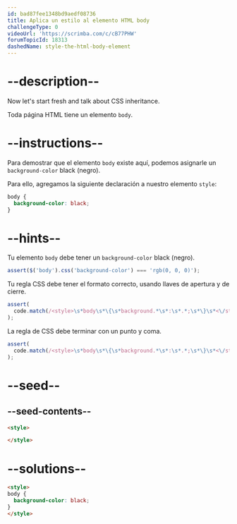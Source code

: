 ```yaml
---
id: bad87fee1348bd9aedf08736
title: Aplica un estilo al elemento HTML body
challengeType: 0
videoUrl: 'https://scrimba.com/c/cB77PHW'
forumTopicId: 18313
dashedName: style-the-html-body-element
---
```


# --description--

Now let's start fresh and talk about CSS inheritance.

Toda página HTML tiene un elemento `body`.

# --instructions--

Para demostrar que el elemento `body` existe aquí, podemos asignarle un `background-color` black (negro).

Para ello, agregamos la siguiente declaración a nuestro elemento `style`:

```css
body {
  background-color: black;
}
```

# --hints--

Tu elemento `body` debe tener un `background-color` black (negro).

```js
assert($('body').css('background-color') === 'rgb(0, 0, 0)');
```

Tu regla CSS debe tener el formato correcto, usando llaves de apertura y de cierre.

```js
assert(
  code.match(/<style>\s*body\s*\{\s*background.*\s*:\s*.*;\s*\}\s*<\/style>/i)
);
```

La regla de CSS debe terminar con un punto y coma.

```js
assert(
  code.match(/<style>\s*body\s*\{\s*background.*\s*:\s*.*;\s*\}\s*<\/style>/i)
);
```

# --seed--

## --seed-contents--

```html
<style>

</style>
```

# --solutions--

```html
<style>
body {
  background-color: black;
}
</style>
```
